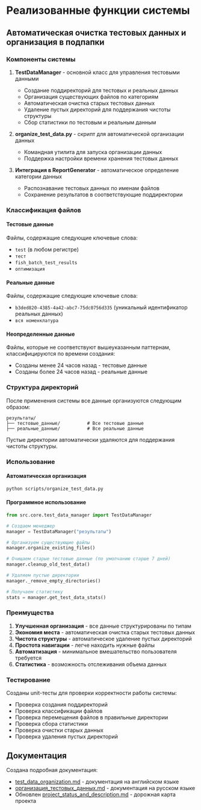 # Реализованные функции системы

## Автоматическая очистка тестовых данных и организация в подпапки

### Компоненты системы

1. **TestDataManager** - основной класс для управления тестовыми данными
   - Создание поддиректорий для тестовых и реальных данных
   - Организация существующих файлов по категориям
   - Автоматическая очистка старых тестовых данных
   - Удаление пустых директорий для поддержания чистоты структуры
   - Сбор статистики по тестовым и реальным данным

2. **organize_test_data.py** - скрипт для автоматической организации данных
   - Командная утилита для запуска организации данных
   - Поддержка настройки времени хранения тестовых данных

3. **Интеграция в ReportGenerator** - автоматическое определение категории данных
   - Распознавание тестовых данных по именам файлов
   - Сохранение результатов в соответствующие поддиректории

### Классификация файлов

#### Тестовые данные
Файлы, содержащие следующие ключевые слова:
- `test` (в любом регистре)
- `тест`
- `fish_batch_test_results`
- `оптимизация`

#### Реальные данные
Файлы, содержащие следующие ключевые слова:
- `b3ded820-4385-4a42-abc7-75dc0756d335` (уникальный идентификатор реальных данных)
- `вся номенклатура`

#### Неопределенные данные
Файлы, которые не соответствуют вышеуказанным паттернам, классифицируются по времени создания:
- Созданы менее 24 часов назад - тестовые данные
- Созданы более 24 часов назад - реальные данные

### Структура директорий

После применения системы все данные организуются следующим образом:

```
результаты/
├── тестовые_данные/          # Все тестовые данные
├── реальные_данные/          # Все реальные данные
```

Пустые директории автоматически удаляются для поддержания чистоты структуры.

### Использование

#### Автоматическая организация
```bash
python scripts/organize_test_data.py
```

#### Программное использование
```python
from src.core.test_data_manager import TestDataManager

# Создаем менеджер
manager = TestDataManager("результаты")

# Организуем существующие файлы
manager.organize_existing_files()

# Очищаем старые тестовые данные (по умолчанию старше 7 дней)
manager.cleanup_old_test_data()

# Удаляем пустые директории
manager._remove_empty_directories()

# Получаем статистику
stats = manager.get_test_data_stats()
```

### Преимущества

1. **Улучшенная организация** - все данные структурированы по типам
2. **Экономия места** - автоматическая очистка старых тестовых данных
3. **Чистота структуры** - автоматическое удаление пустых директорий
4. **Простота навигации** - легче находить нужные файлы
5. **Автоматизация** - минимальное вмешательство пользователя требуется
6. **Статистика** - возможность отслеживания объема данных

### Тестирование

Созданы unit-тесты для проверки корректности работы системы:
- Проверка создания поддиректорий
- Проверка классификации файлов
- Проверка перемещения файлов в правильные директории
- Проверка сбора статистики
- Проверка очистки старых данных
- Проверка удаления пустых директорий

## Документация

Создана подробная документация:
- [test_data_organization.md](test_data_organization.md) - документация на английском языке
- [организация_тестовых_данных.md](организация_тестовых_данных.md) - документация на русском языке
- Обновлен [project_status_and_description.md](../project_status_and_description.md) - дорожная карта проекта